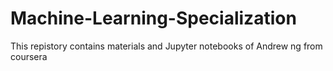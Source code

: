 # Machine-Learning-Specialization
This repistory contains materials and Jupyter notebooks of Andrew ng from coursera
